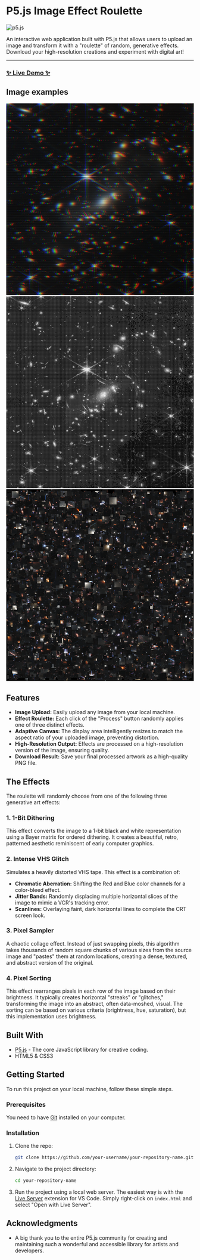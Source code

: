 # P5.js Image Effect Roulette

![p5.js](https://img.shields.io/badge/p5.js-1.9.0-ED225D?logo=p5.js)

An interactive web application built with P5.js that allows users to upload an image and transform it with a "roulette" of random, generative effects. Download your high-resolution creations and experiment with digital art!

---

### [✨ Live Demo ✨](https://cozisoul.github.io/p5-image-effect-roulette/)

## Image examples

![VHS Glitch Effect Example](visuals/vhs.png)
![Bitmap Example](visuals/bitmap.png)
![Pixel Glitch](visuals/pixel_glitch.png)


## Features

*   **Image Upload:** Easily upload any image from your local machine.
*   **Effect Roulette:** Each click of the "Process" button randomly applies one of three distinct effects.
*   **Adaptive Canvas:** The display area intelligently resizes to match the aspect ratio of your uploaded image, preventing distortion.
*   **High-Resolution Output:** Effects are processed on a high-resolution version of the image, ensuring quality.
*   **Download Result:** Save your final processed artwork as a high-quality PNG file.

## The Effects

The roulette will randomly choose from one of the following three generative art effects:

### 1. 1-Bit Dithering
This effect converts the image to a 1-bit black and white representation using a Bayer matrix for ordered dithering. It creates a beautiful, retro, patterned aesthetic reminiscent of early computer graphics.

### 2. Intense VHS Glitch
Simulates a heavily distorted VHS tape. This effect is a combination of:
*   **Chromatic Aberration:** Shifting the Red and Blue color channels for a color-bleed effect.
*   **Jitter Bands:** Randomly displacing multiple horizontal slices of the image to mimic a VCR's tracking error.
*   **Scanlines:** Overlaying faint, dark horizontal lines to complete the CRT screen look.

### 3. Pixel Sampler
A chaotic collage effect. Instead of just swapping pixels, this algorithm takes thousands of random square chunks of various sizes from the source image and "pastes" them at random locations, creating a dense, textured, and abstract version of the original.

### 4. Pixel Sorting
This effect rearranges pixels in each row of the image based on their brightness. It typically creates horizontal "streaks" or "glitches," transforming the image into an abstract, often data-moshed, visual. The sorting can be based on various criteria (brightness, hue, saturation), but this implementation uses brightness.

## Built With

*   [P5.js](https://p5js.org/) - The core JavaScript library for creative coding.
*   HTML5 & CSS3

## Getting Started

To run this project on your local machine, follow these simple steps.

### Prerequisites

You need to have [Git](https://git-scm.com) installed on your computer.

### Installation

1.  Clone the repo:
    ```bash
    git clone https://github.com/your-username/your-repository-name.git
    ```
2.  Navigate to the project directory:
    ```bash
    cd your-repository-name
    ```
3.  Run the project using a local web server. The easiest way is with the [Live Server](https://marketplace.visualstudio.com/items?itemName=ritwickdey.LiveServer) extension for VS Code. Simply right-click on `index.html` and select "Open with Live Server".

## Acknowledgments
*   A big thank you to the entire P5.js community for creating and maintaining such a wonderful and accessible library for artists and developers.
